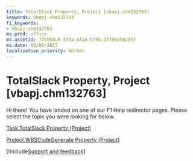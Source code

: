 ```yaml
---
title: TotalSlack Property, Project [vbapj.chm132763]
keywords: vbapj.chm132763
f1_keywords:
- vbapj.chm132763
ms.prod: office
ms.assetid: 776058c0-355a-4fa5-bf94-bf705d582d57
ms.date: 06/08/2017
localization_priority: Normal
---
```



# TotalSlack Property, Project [vbapj.chm132763]

Hi there! You have landed on one of our F1 Help redirector pages. Please select the topic you were looking for below.

[Task.TotalSlack Property (Project)](https://msdn.microsoft.com/library/6a9246c7-7d94-534e-28f2-403c2587976e%28Office.15%29.aspx)

[Project.WBSCodeGenerate Property (Project)](https://msdn.microsoft.com/library/c387015f-6243-1509-ae1a-bafdf09f7393%28Office.15%29.aspx)

[!include[Support and feedback](~/includes/feedback-boilerplate.md)]